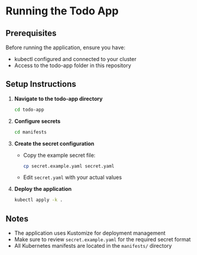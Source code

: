 # Running the Todo App

## Prerequisites

Before running the application, ensure you have:

- kubectl configured and connected to your cluster
- Access to the todo-app folder in this repository

## Setup Instructions

1. **Navigate to the todo-app directory**

   ```bash
   cd todo-app
   ```

2. **Configure secrets**
   ```bash
   cd manifests
   ```
3. **Create the secret configuration**

   - Copy the example secret file:
     ```bash
     cp secret.example.yaml secret.yaml
     ```
   - Edit `secret.yaml` with your actual values

4. **Deploy the application**
   ```bash
   kubectl apply -k .
   ```

## Notes

- The application uses Kustomize for deployment management
- Make sure to review `secret.example.yaml` for the required secret format
- All Kubernetes manifests are located in the `manifests/` directory
